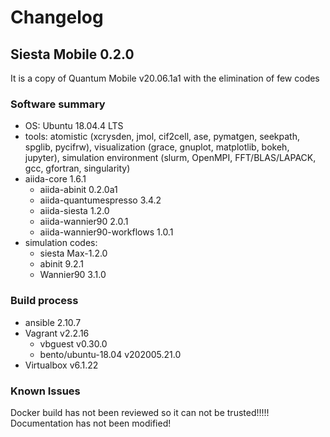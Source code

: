 # Changelog

## Siesta Mobile 0.2.0

It is a copy of Quantum Mobile v20.06.1a1 with the elimination of few codes


### Software summary

- OS: Ubuntu 18.04.4 LTS
- tools: atomistic (xcrysden, jmol, cif2cell, ase, pymatgen, seekpath, spglib, pycifrw), visualization (grace, gnuplot, matplotlib, bokeh, jupyter), simulation environment (slurm, OpenMPI, FFT/BLAS/LAPACK, gcc, gfortran, singularity)
- aiida-core                      1.6.1
  - aiida-abinit                    0.2.0a1
  - aiida-quantumespresso           3.4.2
  - aiida-siesta                    1.2.0
  - aiida-wannier90                 2.0.1
  - aiida-wannier90-workflows       1.0.1
- simulation codes:
  - siesta    Max-1.2.0
  - abinit    9.2.1
  - Wannier90 3.1.0

### Build process

- ansible 2.10.7
- Vagrant v2.2.16
  - vbguest v0.30.0
  - bento/ubuntu-18.04 v202005.21.0
- Virtualbox v6.1.22

### Known Issues

Docker build has not been reviewed so it can not be trusted!!!!!
Documentation has not been modified!

